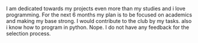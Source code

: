 I am dedicated towards my projects even more than my studies and i love programming.
For the next 6 months my plan is to be focused on academics and making my base strong.
I would contribute to the club by my tasks. also i know how to program in python.
Nope. I do not have any feedback for the selection process. 
